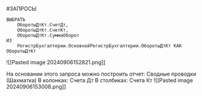 #ЗАПРОСЫ 

```bsl
ВЫБРАТЬ
	ОборотыДтКт.СчетДт,
	ОборотыДтКт.СчетКт,
	ОборотыДтКт.СуммаОборот
ИЗ
	РегистрБухгалтерии.ОсновнойРегистрБухгалтерии.ОборотыДтКт КАК ОборотыДтКт
```
![[Pasted image 20240906152821.png]]

На основании этого запроса можно построить отчет: Сводные проводки (Шахматка)
В колонках: Счета Дт
В столбиках: Счета Кт
![[Pasted image 20240906153008.png]]